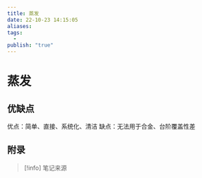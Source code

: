 ```yaml
---
title: 蒸发
date: 22-10-23 14:15:05
aliases: 
tags:
  - 
publish: "true"
---
```


# 蒸发

## 优缺点

优点：简单、直接、系统化、清洁
缺点：无法用于合金、台阶覆盖性差





## 附录

> [!info] 笔记来源
> 

